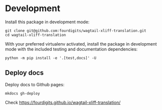 # Development

Install this package in development mode:

```shell
git clone git@github.com:fourdigits/wagtail-xliff-translation.git
cd wagtail-xliff-translation
```

With your preferred virtualenv activated, install the package in development mode with the included testing and documentation dependencies:

```shell
python -m pip install -e '.[test,docs]' -U
```

## Deploy docs

Deploy docs to Github pages:

```shell
mkdocs gh-deploy
```

Check https://fourdigits.github.io/wagtail-xliff-translation/

